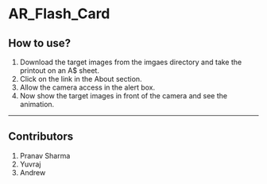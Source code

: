 # AR_Flash_Card

## How to use?
  1. Download the target images from the imgaes directory and take the printout on an A$ sheet.
  2. Click on the link in the About section.
  3. Allow the camera access in the alert box.
  4. Now show the target images in front of the camera and see the animation.
---
## Contributors
  1. Pranav Sharma
  2. Yuvraj
  3. Andrew
